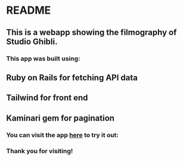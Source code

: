 # README

## This is a webapp showing the filmography of Studio Ghibli.

### This app was built using:

## Ruby on Rails for fetching API data

## Tailwind for front end

## Kaminari gem for pagination

### You can visit the app [here](https://ghibliophile-7071794170ed.herokuapp.com/) to try it out:

### Thank you for visiting!
